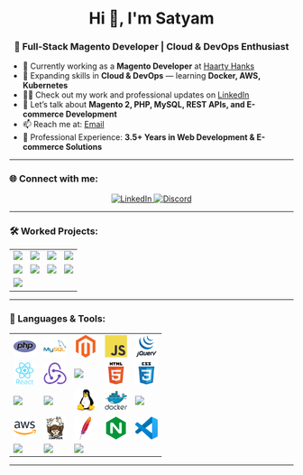 <h1 align="center">Hi 👋, I'm Satyam</h1>
<h3 align="center">🚀 Full-Stack Magento Developer | Cloud & DevOps Enthusiast</h3>

<ul>
    <li>🔭 Currently working as a <strong>Magento Developer</strong> at <a href="https://www.haartyhanks.com/">Haarty Hanks</a></li>
    <li>🌱 Expanding skills in <strong>Cloud & DevOps</strong> — learning <strong>Docker, AWS, Kubernetes</strong></li>
    <li>👨‍💻 Check out my work and professional updates on <a href="https://www.linkedin.com/in/satyam224152/">LinkedIn</a></li>
    <li>💬 Let’s talk about <strong>Magento 2, PHP, MySQL, REST APIs, and E-commerce Development</strong></li>
    <li>📫 Reach me at: <a href="mailto:satyamkumarsaya@gmail.com">Email</a></li>
    <li>📄 Professional Experience: <strong>3.5+ Years in Web Development & E-commerce Solutions</strong></li>
</ul>

---

### 🌐 Connect with me:
<p align="center">
    <a href="https://linkedin.com/in/satyam224152" target="_blank">
        <img src="https://raw.githubusercontent.com/rahuldkjain/github-profile-readme-generator/master/src/images/icons/Social/linked-in-alt.svg" alt="LinkedIn" height="30" width="40" />
    </a>
    <a href="https://discord.gg/satyam224152" target="_blank">
        <img src="https://raw.githubusercontent.com/rahuldkjain/github-profile-readme-generator/master/src/images/icons/Social/discord.svg" alt="Discord" height="30" width="40" />
    </a>
</p>

---

### 🛠️ Worked Projects:
| | | | |
|---|---|---|---|
| <a href="https://www.pharmacyplanet.com/"><img src="https://www.pharmacyplanet.com/static/version1756185410/frontend/Custom/luma_child/en_GB/images/phramacy_planet.svg" width="140"/></a> | <a href="https://www.online4pharmacy.com"><img src="https://www.online4pharmacy.com/media/logo/stores/1/logo.png" width="140"/></a> | <a href="https://www.tariqhalalmeats.com"><img src="https://www.tariqhalalmeats.com/pub/static/version1753170879/frontend/RMY/TariqTheme/en_US/images/TH_logo.svg" width="140"/></a> | <a href="https://www.pearlchemistgroup.co.uk/"><img src="https://www.pearlchemistgroup.co.uk/static/version1755187777/frontend/Custom/luma_child/en_GB/images/pcg-logo.svg" width="140"/></a> |
| <a href="https://www.lancashiretextiles.co.uk"><img src="https://www.lancashiretextiles.co.uk/cdn/shop/files/Lancashire_Textiles_Final_Logo-01_3.png?v=1726491667&width=440" width="140"/></a> | <a href="https://odopup.in"><img src="https://odopup.in/images/logo.png" width="140"/></a> | <a href="https://www.vapesdirect.co.uk"><img src="https://www.vapesdirect.co.uk/cdn/shop/files/vapesdirectlogo_2048x478.png?v=1613157492" width="140"/></a> | <a href="https://pqapproved.com"><img src="https://pqapproved.com/static/version1716275310/frontend/Pqa/Theme/en_US/images/pq-logo.png" width="140"/></a> |
| <a href="https://www.linux.org/"><img src="https://points4purpose.com.au/images/1725346253_logo.png" width="140"/></a> |  |  |  |

---

### 🔧 Languages & Tools:
| | | | | |
|---|---|---|---|---|
| <img src="https://raw.githubusercontent.com/devicons/devicon/master/icons/php/php-original.svg" width="40"/> | <img src="https://raw.githubusercontent.com/devicons/devicon/master/icons/mysql/mysql-original-wordmark.svg" width="40"/> | <img src="https://raw.githubusercontent.com/devicons/devicon/master/icons/magento/magento-original.svg" width="40"/> | <img src="https://raw.githubusercontent.com/devicons/devicon/master/icons/javascript/javascript-original.svg" width="40"/> | <img src="https://raw.githubusercontent.com/devicons/devicon/master/icons/jquery/jquery-original-wordmark.svg" width="40"/> |
| <img src="https://raw.githubusercontent.com/devicons/devicon/master/icons/react/react-original-wordmark.svg" width="40"/> | <img src="https://raw.githubusercontent.com/devicons/devicon/master/icons/redux/redux-original.svg" width="40"/> | <img src="https://www.vectorlogo.zone/logos/graphql/graphql-icon.svg" width="40"/> | <img src="https://raw.githubusercontent.com/devicons/devicon/master/icons/html5/html5-original-wordmark.svg" width="40"/> | <img src="https://raw.githubusercontent.com/devicons/devicon/master/icons/css3/css3-original-wordmark.svg" width="40"/> |
| <img src="https://www.vectorlogo.zone/logos/git-scm/git-scm-icon.svg" width="40"/> | <img src="https://www.vectorlogo.zone/logos/jenkins/jenkins-icon.svg" width="40"/> | <img src="https://raw.githubusercontent.com/devicons/devicon/master/icons/linux/linux-original.svg" width="40"/> | <img src="https://raw.githubusercontent.com/devicons/devicon/master/icons/docker/docker-original-wordmark.svg" width="40"/> | <img src="https://raw.githubusercontent.com/devicons/devicon/master/icons/kubernetes/kubernetes-icon.svg" width="40"/> |
| <img src="https://raw.githubusercontent.com/devicons/devicon/master/icons/amazonwebservices/amazonwebservices-original-wordmark.svg" width="40"/> | <img src="https://raw.githubusercontent.com/devicons/devicon/master/icons/composer/composer-original.svg" width="40"/> | <img src="https://raw.githubusercontent.com/devicons/devicon/master/icons/apache/apache-original.svg" width="40"/> | <img src="https://raw.githubusercontent.com/devicons/devicon/master/icons/nginx/nginx-original.svg" width="40"/> | <img src="https://raw.githubusercontent.com/devicons/devicon/master/icons/vscode/vscode-original.svg" width="40"/> |
| <img src="https://alpinejs.dev/alpine_long.svg" width="40"/> | <img src="https://foundationcommerce.co.uk/wp-content/uploads/2025/03/Hyva-blue-800x450-1.png" width="40"/>  |<img src="https://about.gitlab.com/images/press/gitlab-logo-100-rgb.png" width="40"/> 


---
